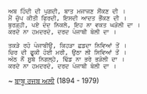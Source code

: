 	ਅਬ ਹਿੰਦੀ ਦੀ ਪੁਗਦੀ, ਬਾਤ ਮਜਾਜਣ ਸੌਂਕਣ ਦੀ ।
	ਮੈਂ ਚੁੱਪ ਕੀਤੀ ਫਿਰਦੀ, ਇਸਦੀ ਆਦਤ ਭੌਂਕਣ ਦੀ ।
	ਬੁਰੜ੍ਹੀ, ਪਏ ਦੰਦ ਨਿਕਲੇ, ਇਹ ਨਾ ਵਕਤ ਘੜੋਲੀ ਦਾ ।
	ਕਰਦੇ ਨਾ ਹਮਦਰਦੋ, ਦਰਦ ਪੰਜਾਬੀ ਬੋਲੀ ਦਾ ।
	
	ਤਕੜੇ ਰਹੋ ਪੰਜਾਬੀਉ, ਕਿਹੜਾ ਛਡਦਾ ਨਿਵਿਆਂ ਤੋਂ ।
	ਚਿਰ ਦੀ ਫੂਕੀ ਹੋਈ ਮਰੀ, ਉਠਾ ਲੀ ਸਿਵਿਆਂ ਤੋਂ ।
	ਅੱਠ ਨੌਂ ਸੂਬੇ ਨਿਗਲ੍ਹੇ, ਢਿੱਡ ਨਾ ਭਰੇ ਭੜੋਲੀ ਦਾ ।
	ਕਰਦੇ ਨਾ ਹਮਦਰਦੋ, ਦਰਦ ਪੰਜਾਬੀ ਬੋਲੀ ਦਾ ।

 ~ [ਬਾਬੂ ਰਜਬ ਅਲੀ](http://en.wikipedia.org/wiki/Babu_Rajab_Ali)  (1894 - 1979)
